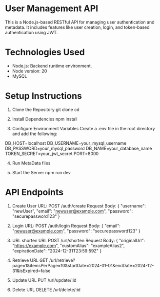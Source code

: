 # User Management API

This is a Node.js-based RESTful API for managing user authentication and metadata. It includes features like user creation, login, and token-based authentication using JWT.

# Technologies Used
- Node.js: Backend runtime environment.
- Node version: 20
- MySQL

# Setup Instructions

1. Clone the Repository
git clone <repository-url>
cd <repository-directory>

2. Install Dependencies
npm install

3. Configure Environment Variables
Create a .env file in the root directory and add the following:

DB_HOST=localhost
DB_USERNAME=your_mysql_username
DB_PASSWORD=your_mysql_password
DB_NAME=your_database_name
TOKEN_SECRET=your_jwt_secret
PORT=8000

4. Run MetaData files

5. Start the Server
npm run dev

# API Endpoints
1. Create User
URL: POST /auth/create
Request Body:
{
  "username": "newUser",
  "email": "newuser@example.com",
  "password": "securepassword123"
}

2. Login
URL: POST /auth/login
Request Body:
{
  "email": "newuser@example.com",
  "password": "securepassword123"
}

3. URL shorten
URL POST /url/shorten
Request Body:
{
  "originalUrl": "https://example.com",
  "customAlias": "exampleAlias2",
  "expirationDate": "2024-12-31T23:59:59Z"
}

4. Retrieve
URL GET /url/retrieve?page=1&itemsPerPage=10&startDate=2024-01-01&endDate=2024-12-31&isExpired=false

5. Update
URL PUT /url/update/:id

6. Delete 
URL DELETE /url/delete/:id




